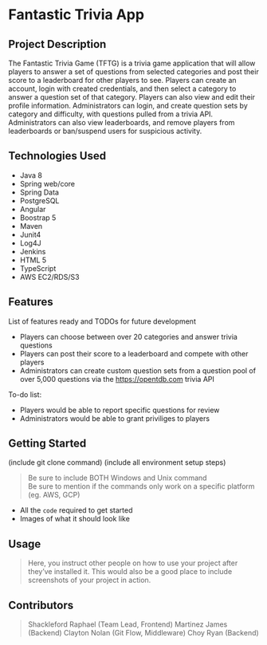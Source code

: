 # Fantastic Trivia App

## Project Description

The Fantastic Trivia Game (TFTG) is a trivia game application that will allow players to answer a set of 
questions from selected categories and post their score to a leaderboard for other players to see. 
Players can create an account, login with created credentials, and then select a category to answer a question set of that category. 
Players can also view and edit their profile information. Administrators can login, and create question sets by category and difficulty, 
with questions pulled from a trivia API. Administrators can also view leaderboards, and remove players from leaderboards or ban/suspend users for suspicious activity.

## Technologies Used

* Java 8
* Spring web/core
* Spring Data
* PostgreSQL
* Angular
* Boostrap 5
* Maven
* Junit4
* Log4J
* Jenkins
* HTML 5
* TypeScript
* AWS EC2/RDS/S3

## Features

List of features ready and TODOs for future development
* Players can choose between over 20 categories and answer trivia questions     
* Players can post their score to a leaderboard and compete with other players
* Administrators can create custom question sets from a question pool of over 5,000 questions via the https://opentdb.com trivia API

To-do list:
* Players would be able to report specific questions for review 
* Administrators would be able to grant priviliges to players

## Getting Started
   
(include git clone command)
(include all environment setup steps)

> Be sure to include BOTH Windows and Unix command  
> Be sure to mention if the commands only work on a specific platform (eg. AWS, GCP)

- All the `code` required to get started
- Images of what it should look like

## Usage

> Here, you instruct other people on how to use your project after they’ve installed it. This would also be a good place to include screenshots of your project in action.

## Contributors

> Shackleford Raphael (Team Lead, Frontend)
> Martinez James (Backend)
> Clayton Nolan (Git Flow, Middleware)
> Choy Ryan (Backend)
